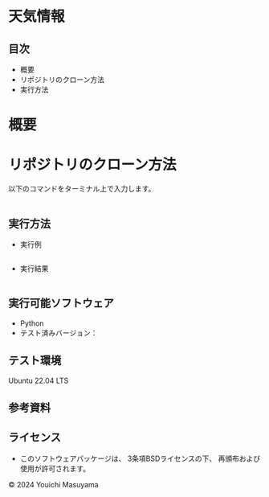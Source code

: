 # 天気情報
## 目次
- 概要
- リポジトリのクローン方法
- 実行方法

# 概要


# リポジトリのクローン方法
以下のコマンドをターミナル上で入力します。
```

```
## 実行方法
- 実行例
```

```
- 実行結果
```

```
## 実行可能ソフトウェア
- Python
 - テスト済みバージョン：
## テスト環境
Ubuntu 22.04 LTS
## 参考資料

## ライセンス
- このソフトウェアパッケージは、 3条項BSDライセンスの下、 再頒布および使用が許可されます。


© 2024 Youichi Masuyama

